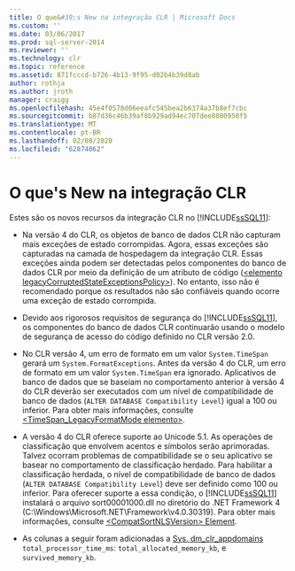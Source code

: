 ```yaml
---
title: O que&#39;s New na integração CLR | Microsoft Docs
ms.custom: ''
ms.date: 03/06/2017
ms.prod: sql-server-2014
ms.reviewer: ''
ms.technology: clr
ms.topic: reference
ms.assetid: 871fcccd-b726-4b13-9f95-d02b4b39d8ab
author: rothja
ms.author: jroth
manager: craigg
ms.openlocfilehash: 45e4f0578d06eeafc545bea2b6374a37b8ef7cbc
ms.sourcegitcommit: b87d36c46b39af8b929ad94ec707dee8800950f5
ms.translationtype: MT
ms.contentlocale: pt-BR
ms.lasthandoff: 02/08/2020
ms.locfileid: "62874062"
---
```

# <a name="what39s-new-in-clr-integration"></a>O que&#39;s New na integração CLR
  Estes são os novos recursos da integração CLR no [!INCLUDE[ssSQL11](../../../includes/sssql11-md.md)]:  
  
-   Na versão 4 do CLR, os objetos de banco de dados CLR não capturam mais exceções de estado corrompidas. Agora, essas exceções são capturadas na camada de hospedagem da integração CLR. Essas exceções ainda podem ser detectadas pelos componentes do banco de dados CLR por meio da definição de um atributo de código ([\<elemento legacyCorruptedStateExceptionsPolicy>](https://go.microsoft.com/fwlink/?LinkId=204954)). No entanto, isso não é recomendado porque os resultados não são confiáveis quando ocorre uma exceção de estado corrompida.  
  
-   Devido aos rigorosos requisitos de segurança do [!INCLUDE[ssSQL11](../../../includes/sssql11-md.md)], os componentes do banco de dados CLR continuarão usando o modelo de segurança de acesso do código definido no CLR versão 2.0.  
  
-   No CLR versão 4, um erro de formato em um valor `System.TimeSpan` gerará um `System.FormatExceptions`. Antes da versão 4 do CLR, um erro de formato em um valor `System.TimeSpan` era ignorado. Aplicativos de banco de dados que se baseiam no comportamento anterior à versão 4 do CLR deverão ser executados com um nível de compatibilidade de banco de dados (`ALTER DATABASE Compatibility Level`) igual a 100 ou inferior. Para obter mais informações, consulte [<TimeSpan_LegacyFormatMode elemento>](https://go.microsoft.com/fwlink/?LinkId=205109).  
  
-   A versão 4 do CLR oferece suporte ao Unicode 5.1. As operações de classificação que envolvem acentos e símbolos serão aprimoradas. Talvez ocorram problemas de compatibilidade se o seu aplicativo se basear no comportamento de classificação herdado. Para habilitar a classificação herdada, o nível de compatibilidade de banco de dados (`ALTER DATABASE Compatibility Level`) deve ser definido como 100 ou inferior. Para oferecer suporte a essa condição, o [!INCLUDE[ssSQL11](../../../includes/sssql11-md.md)] instalará o arquivo sort00001000.dll no diretório do .NET Framework 4 (C:\Windows\Microsoft.NET\Framework\v4.0.30319). Para obter mais informações, consulte [ \<CompatSortNLSVersion> Element](https://go.microsoft.com/fwlink/?LinkId=205110).  
  
-   As colunas a seguir foram adicionadas a [Sys. dm_clr_appdomains](/sql/relational-databases/system-dynamic-management-views/sys-dm-clr-appdomains-transact-sql) `total_processor_time_ms`: `total_allocated_memory_kb`, e `survived_memory_kb`.  
  
  
